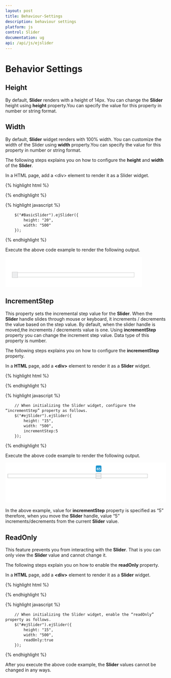 ```yaml
---
layout: post
title: Behaviour-Settings
description: behaviour settings
platform: js
control: Slider
documentation: ug
api: /api/js/ejslider
---
```


# Behavior Settings

## Height

By default, **Slider** renders with a height of 14px. You can change the **Slider** height using **height** property.You can specify the value for this property in number or string format.

## Width

By default, **Slider** widget renders with 100% width. You can customize the width of the Slider using **width** property.You can specify the value for this property in number or string format.

The following steps explains you on how to configure the **height** and **width** of the **Slider**.

In a HTML page, add a &lt;div&gt; element to render it as a Slider widget.


{% highlight html %}

   <div id="BasicSlider"></div>

{% endhighlight %}

{% highlight javascript %}

        $("#BasicSlider").ejSlider({
            height: "20",
            width: "500"
        });

{% endhighlight %}

Execute the above code example to render the following output.

![](/js/Slider/Behaviour-Settings_images/Behaviour-Settings_img1.png) 

## IncrementStep

This property sets the incremental step value for the **Slider**. When the **Slider** handle slides through mouse or keyboard, it increments / decrements the value based on the step value. By default, when the slider handle is moved,the increments / decrements value is one. Using **incrementStep** property you can change the increment step value. Data type of this property is number.

The following steps explains you on how to configure the **incrementStep** property.

In a **HTML** page, add a **&lt;div&gt;** element to render it as a **Slider** widget.



{% highlight html %}

   <div id="ejSlider"></div>

{% endhighlight %}

{% highlight javascript %}


        // When initializing the Slider widget, configure the “incrementStep” property as follows.
        $("#ejSlider").ejSlider({
            height: "15",
            width: "500",
            incrementStep:5
        });

{% endhighlight %}


Execute the above code example to render the following output.

![](/js/Slider/Behaviour-Settings_images/Behaviour-Settings_img2.png) 

In the above example, value for **incrementStep** property is specified as “5” therefore, when you move the **Slider** handle, value “5” increments/decrements from the current **Slider** value.

## ReadOnly

This feature prevents you from interacting with the **Slider**. That is you can only view the **Slider** value and cannot change it.

The following steps explain you on how to enable the **readOnly** property.

In a **HTML** page, add a **&lt;div&gt;** element to render it as a **Slider** widget.

{% highlight html %}


   <div id="ejSlider"></div>

{% endhighlight %}

{% highlight javascript %}



        // When initializing the Slider widget, enable the “readOnly” property as follows.
        $("#ejSlider").ejSlider({
            height: "15",
            width: "500",
            readOnly:true
        });

{% endhighlight %}

After you execute the above code example, the **Slider** values cannot be changed in any ways.

